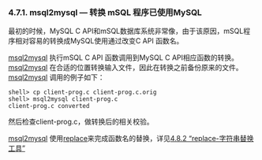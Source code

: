 ### 4.7.1. msql2mysql —  转换 mSQL 程序已使用MySQL

最初的时候，MySQL C API和mSQL数据库系统非常像，由于该原因，mSQL程序相对容易的转换成MySQL使用通过改变C API 函数名。

[msql2mysql](#) 执行mSQL C API 函数调用到MySQL C API相应函数的转换。[msql2mysql](#) 在合适的位置转换输入文件，因此在转换之前备份原来的文件。[msql2mysql](#) 调用的例子如下：

```shell
shell> cp client-prog.c client-prog.c.orig
shell> msql2mysql client-prog.c
client-prog.c converted
```

然后检查client-prog.c，做转换后的相关校验。

[msql2mysql](#) 使用[replace](#4.8.2)来完成函数名的替换，详见[4.8.2 “replace-字符串替换工具”](#4.8.2)

[4.8.2]:../Chapter_4

